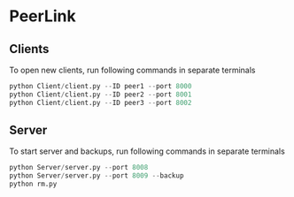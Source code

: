 # PeerLink

## Clients

To open new clients, run following commands in separate terminals
```python
python Client/client.py --ID peer1 --port 8000
python Client/client.py --ID peer2 --port 8001
python Client/client.py --ID peer3 --port 8002
```

## Server

To start server and backups, run following commands in separate terminals
```python
python Server/server.py --port 8008
python Server/server.py --port 8009 --backup
python rm.py
```

